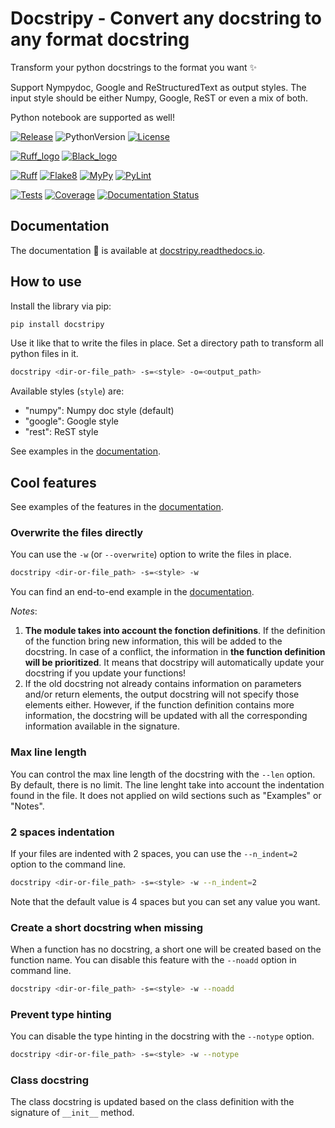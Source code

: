 # Docstripy - Convert any docstring to any format docstring

Transform your python docstrings to the format you want :sparkles:

Support Nympydoc, Google and ReStructuredText as output styles.
The input style should be either Numpy, Google, ReST or even a mix of both.

Python notebook are supported as well!

[![Release](https://img.shields.io/github/v/tag/valentingol/docstripy?label=Pypi&logo=pypi&logoColor=yellow)](https://pypi.org/project/docstripy/)
![PythonVersion](https://img.shields.io/badge/Python-3.7%20%7E%203.11-informational)
[![License](https://img.shields.io/github/license/valentingol/docstripy?color=999)](https://stringfixer.com/fr/MIT_license)

[![Ruff_logo](https://img.shields.io/endpoint?url=https://raw.githubusercontent.com/charliermarsh/ruff/main/assets/badge/v1.json)](https://github.com/charliermarsh/ruff)
[![Black_logo](https://img.shields.io/badge/code%20style-black-000000.svg)](https://github.com/psf/black)

[![Ruff](https://github.com/valentingol/docstripy/actions/workflows/ruff.yaml/badge.svg)](https://github.com/valentingol/docstripy/actions/workflows/ruff.yaml)
[![Flake8](https://github.com/valentingol/docstripy/actions/workflows/flake.yaml/badge.svg)](https://github.com/valentingol/docstripy/actions/workflows/flake.yaml)
[![MyPy](https://github.com/valentingol/docstripy/actions/workflows/mypy.yaml/badge.svg)](https://github.com/valentingol/docstripy/actions/workflows/mypy.yaml)
[![PyLint](https://img.shields.io/endpoint?url=https://gist.githubusercontent.com/valentingol/5816178f37cee2c013f2e656666c898a/raw/npdocify_pylint.json)](https://github.com/valentingol/docstripy/actions/workflows/pylint.yaml)

[![Tests](https://github.com/valentingol/docstripy/actions/workflows/tests.yaml/badge.svg)](https://github.com/valentingol/docstripy/actions/workflows/tests.yaml)
[![Coverage](https://img.shields.io/endpoint?url=https://gist.githubusercontent.com/valentingol/6fd638b90ac10eced712b8d5ca83b04f/raw/npdocify_tests.json)](https://github.com/valentingol/docstripy/actions/workflows/tests.yaml)
[![Documentation Status](https://readthedocs.org/projects/docstripy/badge/?version=latest)](https://docstripy.readthedocs.io/en/latest/?badge=latest)

## Documentation

The documentation :memo: is available at
[docstripy.readthedocs.io](https://docstripy.readthedocs.io/en/latest/).

## How to use

Install the library via pip:

```bash
pip install docstripy
```

Use it like that to write the files in place.
Set a directory path to transform all python files in it.

```bash
docstripy <dir-or-file_path> -s=<style> -o=<output_path>
```

Available styles (`style`) are:

* "numpy": Numpy doc style (default)
* "google": Google style
* "rest": ReST style

See examples in the
[documentation](https://docstripy.readthedocs.io/en/latest/howto.html).

## Cool features

See examples of the features in the
[documentation](https://docstripy.readthedocs.io/en/latest/features.html).

### Overwrite the files directly

You can use the `-w` (or `--overwrite`) option to write the files in place.

```bash
docstripy <dir-or-file_path> -s=<style> -w
```

You can find an end-to-end example in the
[documentation](https://docstripy.readthedocs.io/en/latest/howto.html).

*Notes*:

1) **The module takes into account the fonction definitions**.
If the definition of the function bring new information, this will be added to the docstring.
In case of a conflict, the information in **the function definition will be prioritized**.
It means that docstripy will automatically update your docstring if you update your functions!
1) If the old docstring not already contains information on parameters and/or
return elements, the output docstring will not specify those elements either.
However, if the function definition contains more information, the docstring will
be updated with all the corresponding information available in the signature.

### Max line length

You can control the max line length of the docstring with the `--len` option.
By default, there is no limit. The line lenght take into account the indentation
found in the file. It does not applied on wild sections such as "Examples" or "Notes".

### 2 spaces indentation

If your files are indented with 2 spaces, you can use the `--n_indent=2` option to
the command line.

```bash
docstripy <dir-or-file_path> -s=<style> -w --n_indent=2
```

Note that the default value is 4 spaces but you can set any value you want.

### Create a short docstring when missing

When a function has no docstring, a short one will be created based on
the function name. You can disable this feature with the `--noadd` option
in command line.

```bash
docstripy <dir-or-file_path> -s=<style> -w --noadd
```

### Prevent type hinting

You can disable the type hinting in the docstring with the `--notype` option.

```bash
docstripy <dir-or-file_path> -s=<style> -w --notype
```

### Class docstring

The class docstring is updated based on the class definition with the signature
of `__init__` method.
